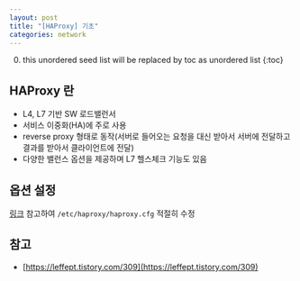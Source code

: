 ```yaml
---
layout: post
title: "[HAProxy] 기초"
categories: network
---
```


0. this unordered seed list will be replaced by toc as unordered list
{:toc}

## HAProxy 란

- L4, L7 기반 SW 로드밸런서
- 서비스 이중화(HA)에 주로 사용
- reverse proxy 형태로 동작(서버로 들어오는 요청을 대신 받아서 서버에 전달하고 결과를 받아서 클라이언트에 전달)
- 다양한 밸런스 옵션을 제공하며 L7 헬스체크 기능도 있음

## 옵션 설정

[링크](https://www.haproxy.com/blog/the-four-essential-sections-of-an-haproxy-configuration/) 참고하여 `/etc/haproxy/haproxy.cfg` 적절히 수정

## 참고

- [https://leffept.tistory.com/309](https://leffept.tistory.com/309)
